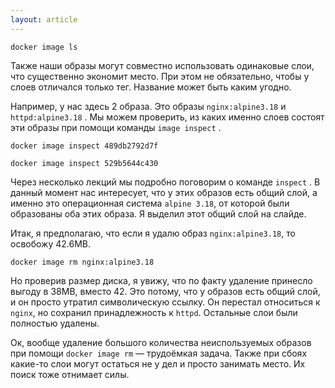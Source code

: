 ```yaml
---
layout: article
---
```

```
docker image ls
```

Также наши образы могут совместно использовать одинаковые слои, что существенно экономит место. При этом не обязательно, чтобы у слоев отличался только тег. Название может быть каким угодно.

Например, у нас здесь 2 образа. Это образы `nginx:alpine3.18`  и `httpd:alpine3.18` . Мы можем проверить, из каких именно слоев состоят эти образы при помощи команды `image inspect` .

```
docker image inspect 489db2792d7f
```

```
docker image inspect 529b5644c430
```

Через несколько лекций мы подробно поговорим о команде `inspect` . В данный момент нас интересует, что у этих образов есть общий слой, а именно это операционная система `alpine 3.18`, от которой были образованы оба этих образа. Я выделил этот общий слой на слайде.

Итак, я предполагаю, что если я удалю образ `nginx:alpine3.18`, то освобожу 42.6MB.

```
docker image rm nginx:alpine3.18
```

Но проверив размер диска, я увижу, что по факту удаление принесло выгоду в 38MB, вместо 42. Это потому, что у образов есть общий слой, и он просто утратил символическую ссылку. Он перестал относиться к `nginx`, но сохранил принадлежность к `httpd`. Остальные слои были полностью удалены.

Ок, вообще удаление большого количества неиспользуемых образов при помощи `docker image rm` — трудоёмкая задача. Также при сбоях какие-то слои могут остаться не у дел и просто занимать место. Их поиск тоже отнимает силы.
